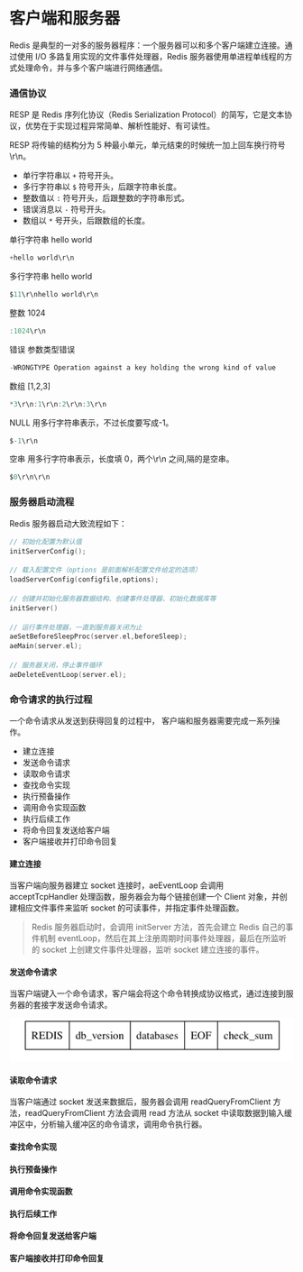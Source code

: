 # 客户端和服务器

Redis 是典型的一对多的服务器程序：一个服务器可以和多个客户端建立连接。通过使用 I/O 多路复用实现的文件事件处理器，Redis 服务器使用单进程单线程的方式处理命令，并与多个客户端进行网络通信。

### 通信协议

RESP 是 Redis 序列化协议（Redis Serialization Protocol）的简写，它是文本协议，优势在于实现过程异常简单、解析性能好、有可读性。

RESP 将传输的结构分为 5 种最小单元，单元结束的时候统一加上回车换行符号\r\n。
- 单行字符串以 `+` 符号开头。
- 多行字符串以 `$` 符号开头，后跟字符串长度。 
- 整数值以 `:` 符号开头，后跟整数的字符串形式。
- 错误消息以 `-` 符号开头。
- 数组以 `*` 号开头，后跟数组的长度。

单行字符串 hello world

```C
+hello world\r\n
```

多行字符串 hello world

```C
$11\r\nhello world\r\n
```

整数 1024

```C
:1024\r\n
```

错误 参数类型错误

```C
-WRONGTYPE Operation against a key holding the wrong kind of value
```

数组 [1,2,3]

```C
*3\r\n:1\r\n:2\r\n:3\r\n
```

NULL 用多行字符串表示，不过长度要写成-1。

```C
$-1\r\n
```

空串 用多行字符串表示，长度填 0，两个\r\n 之间,隔的是空串。

```C
$0\r\n\r\n
```

### 服务器启动流程

Redis 服务器启动大致流程如下：

```C
// 初始化配置为默认值
initServerConfig();

// 载入配置文件（options 是前面解析配置文件给定的选项）
loadServerConfig(configfile,options);

// 创建并初始化服务器数据结构、创建事件处理器、初始化数据库等
initServer()

// 运行事件处理器，一直到服务器关闭为止
aeSetBeforeSleepProc(server.el,beforeSleep);
aeMain(server.el);

// 服务器关闭，停止事件循环
aeDeleteEventLoop(server.el);
```

### 命令请求的执行过程

一个命令请求从发送到获得回复的过程中， 客户端和服务器需要完成一系列操作。
- 建立连接
- 发送命令请求
- 读取命令请求
- 查找命令实现
- 执行预备操作
- 调用命令实现函数
- 执行后续工作
- 将命令回复发送给客户端
- 客户端接收并打印命令回复

#### 建立连接

当客户端向服务器建立 socket 连接时，aeEventLoop 会调用 acceptTcpHandler 处理函数，服务器会为每个链接创建一个 Client 对象，并创建相应文件事件来监听 socket 的可读事件，并指定事件处理函数。

> Redis 服务器启动时，会调用 initServer 方法，首先会建立 Redis 自己的事件机制 eventLoop，然后在其上注册周期时间事件处理器，最后在所监听的 socket 上创建文件事件处理器，监听 socket 建立连接的事件。

#### 发送命令请求

当客户端键入一个命令请求，客户端会将这个命令转换成协议格式，通过连接到服务器的套接字发送命令请求。

<div align="left">
    <img src="https://github.com/lazecoding/Note/blob/main/images/redis/RDB文件结构.png" width="600px">
</div>

#### 读取命令请求

当客户端通过 socket 发送来数据后，服务器会调用 readQueryFromClient 方法，readQueryFromClient 方法会调用 read 方法从 socket 中读取数据到输入缓冲区中，分析输入缓冲区的命令请求，调用命令执行器。

#### 查找命令实现
#### 执行预备操作
#### 调用命令实现函数
#### 执行后续工作
#### 将命令回复发送给客户端
#### 客户端接收并打印命令回复
